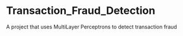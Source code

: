 # Transaction_Fraud_Detection
A project that uses MultiLayer Perceptrons to detect transaction fraud
